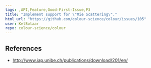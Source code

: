 ```yaml
---
tags: ,API,Feature,Good-First-Issue,P3
title: "Implement support for \"Mie Scattering\"."
html_url: "https://github.com/colour-science/colour/issues/105"
user: KelSolaar
repo: colour-science/colour
---
```


## References
- http://www.iap.unibe.ch/publications/download/201/en/